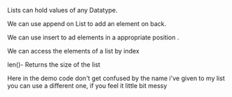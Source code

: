 Lists can hold values of any Datatype.

We can use append on List to add an element on back.

We can use insert to ad elements in a appropriate position .

We can access the elements of a list by index 

len()- Returns the size of the list

Here in the demo code don't get confused by the name i've given to my list you can use a different one, if you feel it little bit messy
